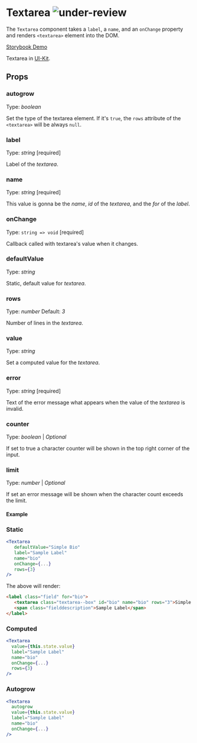 # Textarea ![under-review](status-images/under-review.svg)

The `Textarea` component takes a `label`, a `name`, and an `onChange` property and renders `<textarea>` element into the DOM.

[Storybook Demo](http://localhost:8001/?selectedKind=Form&selectedStory=Textarea%20%28basic%29)

<!-- STORY -->

Textarea in [UI-Kit](https://kinja.com/ui-kit/forms-textarea).

## Props

### autogrow

Type: _boolean_

Set the type of the textarea element. If it's `true`, the `rows` attribute of the
`<textarea>` will be always `null`.

### label

Type: _string_ [required]

Label of the _textarea_.

### name

Type: _string_ [required]

This value is gonna be the _name_, _id_ of the _textarea_, and the _for_ of the _label_.

### onChange

Type: `string => void` [required]

Callback called with textarea's value when it changes.

### defaultValue

Type: _string_

Static, default value for _textarea_.

### rows

Type: _number_
Default: _3_

Number of lines in the _textarea_.

### value

Type: _string_

Set a computed value for the _textarea_.

### error

Type: _string_ [required]

Text of the error message what appears when the value of the _textarea_ is invalid.

### counter

Type: _boolean_
| _Optional_

If set to true a character counter will be shown in the top right corner of the input.

### limit

Type: _number_
| _Optional_

If set an error message will be shown when the character count exceeds the limit.

#### Example

### Static

```jsx
<Textarea
   defaultValue="Simple Bio"
   label="Sample Label"
   name="bio"
   onChange={...}
   rows={3}
/>
```

The above will render:
```html
<label class="field" for="bio">
   <textarea class="textarea--box" id="bio" name="bio" rows="3">Simple Bio</textarea>
   <span class="fielddescription">Sample Label</span>
</label>
```

### Computed

```jsx
<Textarea
  value={this.state.value}
  label="Sample Label"
  name="bio"
  onChange={...}
  rows={3}
/>
```

### Autogrow

```jsx
<Textarea
  autogrow
  value={this.state.value}
  label="Sample Label"
  name="bio"
  onChange={...}
/>
```
